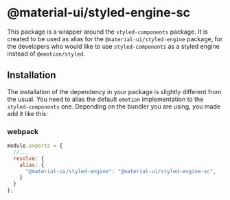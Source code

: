 # @material-ui/styled-engine-sc

This package is a wrapper around the `styled-components` package. It is created to be used as alias for the `@material-ui/styled-engine` package, for the developers who would like to use `styled-components` as a styled engine instead of `@emotion/styled`.

## Installation

The installation of the dependency in your package is slightly different from the usual.
You need to alias the default `emotion` implementation to the `styled-components` one.
Depending on the bundler you are using, you made add it like this:

### webpack

```js
module.exports = {
  //...
  resolve: {
    alias: {
      "@material-ui/styled-engine": "@material-ui/styled-engine-sc",
    }
  }
};
```
